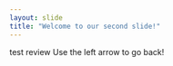```yaml
---
layout: slide
title: "Welcome to our second slide!"
---
```

test review
Use the left arrow to go back!
